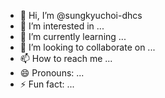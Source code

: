 - 👋 Hi, I’m @sungkyuchoi-dhcs
- 👀 I’m interested in ...
- 🌱 I’m currently learning ...
- 💞️ I’m looking to collaborate on ...
- 📫 How to reach me ...
- 😄 Pronouns: ...
- ⚡ Fun fact: ...

<!---
sungkyuchoi-dhcs/sungkyuchoi-dhcs is a ✨ special ✨ repository because its `README.md` (this file) appears on your GitHub profile.
You can click the Preview link to take a look at your changes.
--->
